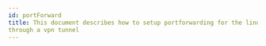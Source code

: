 ```yaml
---
id: portForward
title: This document describes how to setup portforwarding for the linux server,
through a vpn tunnel
---
```

